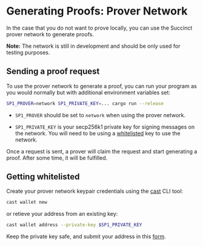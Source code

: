 # Generating Proofs: Prover Network

In the case that you do not want to prove locally, you can use the Succinct prover network to generate proofs.

**Note:** The network is still in development and should be only used for testing purposes.

## Sending a proof request

To use the prover network to generate a proof, you can run your program as you would normally but with additional environment variables set:

```sh
SP1_PROVER=network SP1_PRIVATE_KEY=... cargo run --release
```

- `SP1_PROVER` should be set to `network` when using the prover network.

- `SP1_PRIVATE_KEY` is your secp256k1 private key for signing messages on the network. You will need
  to be using a [whitelisted](#getting-whitelisted) key to use the network.

Once a request is sent, a prover will claim the request and start generating a proof. After some
time, it will be fulfilled.

## Getting whitelisted

Create your prover network keypair credentials using the [cast](https://book.getfoundry.sh/cast/) CLI tool:

```sh
cast wallet new
```

or retieve your address from an existing key:

```sh
cast wallet address --private-key $SP1_PRIVATE_KEY
```

Keep the private key safe, and submit your address in this [form](https://docs.google.com/forms/d/e/1FAIpQLSd-X9uH7G0bvXH_kjptnQtNil8L4dumrVPpFE4t8Ci1XT1GaQ/viewform?vc=0&c=0&w=1&flr=0&usp=mail_form_link).
